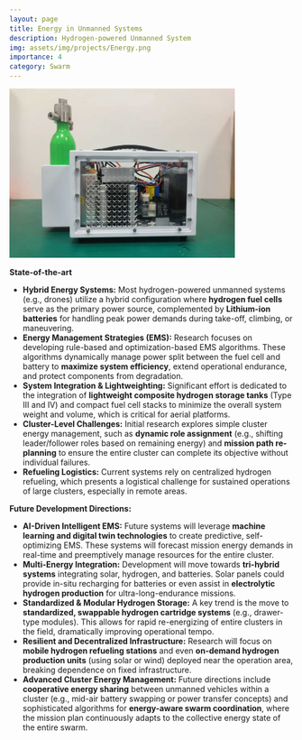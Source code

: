 ```yaml
---
layout: page
title: Energy in Unmanned Systems
description: Hydrogen-powered Unmanned System
img: assets/img/projects/Energy.png
importance: 4
category: Swarm
---
```


<img src="/assets/img/projects/Hydrogen-power.png" width="400"  /> 

**State-of-the-art**

-   **Hybrid Energy Systems:** Most hydrogen-powered unmanned systems (e.g., drones) utilize a hybrid configuration where **hydrogen fuel cells** serve as the primary power source, complemented by **Lithium-ion batteries** for handling peak power demands during take-off, climbing, or maneuvering.
-   **Energy Management Strategies (EMS):** Research focuses on developing rule-based and optimization-based EMS algorithms. These algorithms dynamically manage power split between the fuel cell and battery to **maximize system efficiency**, extend operational endurance, and protect components from degradation.
-   **System Integration & Lightweighting:** Significant effort is dedicated to the integration of **lightweight composite hydrogen storage tanks** (Type III and IV) and compact fuel cell stacks to minimize the overall system weight and volume, which is critical for aerial platforms.
-   **Cluster-Level Challenges:** Initial research explores simple cluster energy management, such as **dynamic role assignment** (e.g., shifting leader/follower roles based on remaining energy) and **mission path re-planning** to ensure the entire cluster can complete its objective without individual failures.
-   **Refueling Logistics:** Current systems rely on centralized hydrogen refueling, which presents a logistical challenge for sustained operations of large clusters, especially in remote areas.

**Future Development Directions:**

-   **AI-Driven Intelligent EMS:** Future systems will leverage **machine learning and digital twin technologies** to create predictive, self-optimizing EMS. These systems will forecast mission energy demands in real-time and preemptively manage resources for the entire cluster.
-   **Multi-Energy Integration:** Development will move towards **tri-hybrid systems** integrating solar, hydrogen, and batteries. Solar panels could provide in-situ recharging for batteries or even assist in **electrolytic hydrogen production** for ultra-long-endurance missions.
-   **Standardized & Modular Hydrogen Storage:** A key trend is the move to **standardized, swappable hydrogen cartridge systems** (e.g., drawer-type modules). This allows for rapid re-energizing of entire clusters in the field, dramatically improving operational tempo.
-   **Resilient and Decentralized Infrastructure:** Research will focus on **mobile hydrogen refueling stations** and even **on-demand hydrogen production units** (using solar or wind) deployed near the operation area, breaking dependence on fixed infrastructure.
-   **Advanced Cluster Energy Management:** Future directions include **cooperative energy sharing** between unmanned vehicles within a cluster (e.g., mid-air battery swapping or power transfer concepts) and sophisticated algorithms for **energy-aware swarm coordination**, where the mission plan continuously adapts to the collective energy state of the entire swarm.
